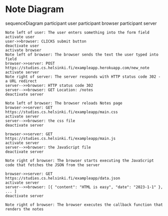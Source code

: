 # Note Diagram 
 
sequenceDiagram
    participant user
    participant browser
    participant server
    
    Note left of user: The user enters something into the form field
    activate user
    user->>browser: CLICKS submit button
    deactivate user
    activate browser
    Note left of browser: The browser sends the text the user typed into field
    browser->>server: POST https://studies.cs.helsinki.fi/exampleapp.herokuapp.com/new_note
    activate server
    Note right of server: The server responds with HTTP status code 302 - a URL redirect
    server-->>browser: HTTP status code 302 
    server-->>browser: GET Location: /notes
    deactivate server
    
    Note left of browser: The browser reloads Notes page
    browser->>server: GET https://studies.cs.helsinki.fi/exampleapp/main.css
    activate server
    server-->>browser: the css file
    deactivate server
    
    browser->>server: GET https://studies.cs.helsinki.fi/exampleapp/main.js
    activate server
    server-->>browser: the JavaScript file
    deactivate server
    
    Note right of browser: The browser starts executing the JavaScript code that fetches the JSON from the server
    
    browser->>server: GET https://studies.cs.helsinki.fi/exampleapp/data.json
    activate server
    server-->>browser: [{ "content": "HTML is easy", "date": "2023-1-1" }, ... ]
    deactivate server    

    Note right of browser: The browser executes the callback function that renders the notes 
